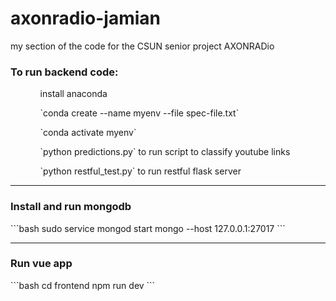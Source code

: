 # axonradio-jamian
my section of the code for the CSUN senior project AXONRADio
<h3>To run backend code:</h3>
<ul>
  <ol>install anaconda</ol>
  <ol>`conda create --name myenv --file spec-file.txt`</ol>
  <ol>`conda activate myenv`</ol>
  <ol>`python predictions.py` to run script to classify youtube links</ol>
  <ol>`python restful_test.py` to run restful flask server</ol>
</ul>
<hr />
<h3>Install and run mongodb</h3>
```bash
  sudo service mongod start
  mongo --host 127.0.0.1:27017
```
<hr />

<h3>Run vue app</h3>
```bash
cd frontend
npm run dev
```
